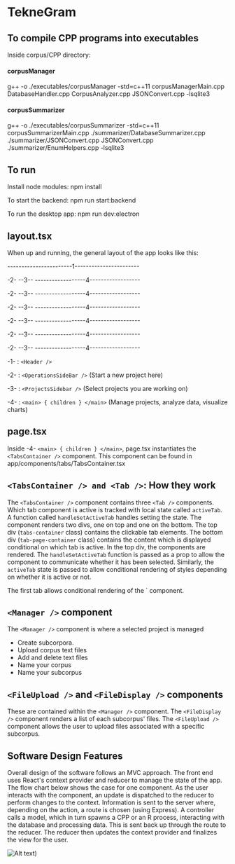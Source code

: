 # TekneGram

## To compile CPP programs into executables
Inside corpus/CPP directory:

#### corpusManager
g++ -o ./executables/corpusManager -std=c++11 corpusManagerMain.cpp DatabaseHandler.cpp CorpusAnalyzer.cpp JSONConvert.cpp -lsqlite3

#### corpusSummarizer
g++ -o ./executables/corpusSummarizer -std=c++11 corpusSummarizerMain.cpp ./summarizer/DatabaseSummarizer.cpp ./summarizer/JSONConvert.cpp JSONConvert.cpp ./summarizer/EnumHelpers.cpp -lsqlite3

## To run
Install node modules: npm install

To start the backend: npm run start:backend

To run the desktop app: npm run dev:electron

## layout.tsx
When up and running, the general layout of the app looks like this:

-----------------------1-----------------------

-2- --3-- ------------------4------------------

-2- --3-- ------------------4------------------

-2- --3-- ------------------4------------------

-2- --3-- ------------------4------------------

-2- --3-- ------------------4------------------

-2- --3-- ------------------4------------------

-1- : `<Header />`

-2- : `<OperationsSideBar />` (Start a new project here)

-3- : `<ProjectsSidebar />` (Select projects you are working on)

-4- : `<main> { children } </main>` (Manage projects, analyze data, visualize charts)

## page.tsx
Inside -4- `<main> { children } </main>`, page.tsx instantiates the `<TabsContainer />` component. This component can be found in app/components/tabs/TabsContainer.tsx

## `<TabsContainer /> and <Tab />`: How they work
The `<TabsContainer />` component contains three `<Tab />` components. Which tab component is active is tracked with local state called `activeTab`. A function called `handleSetActiveTab` handles setting the state. The component renders two divs, one on top and one on the bottom. The top div (`tabs-container` class) contains the clickable tab elements. The bottom div (`tab-page-container` class) contains the content which is displayed conditional on which tab is active. In the top div, the <Tab /> components are rendered. The `handleSetActiveTab` function is passed as a prop to allow the component to communicate whether it has been selected. Similarly, the `activeTab` state is passed to allow conditional rendering of styles depending on whether it is active or not.

The first tab allows conditional rendering of the `<Manager /> component.

## `<Manager />` component
The `<Manager />` component is where a selected project is managed
* Create subcorpora.
* Upload corpus text files
* Add and delete text files
* Name your corpus
* Name your subcorpus

## `<FileUpload />` and `<FileDisplay />` components
These are contained within the `<Manager />` component. The `<FileDisplay />` component renders a list of each subcorpus' files. The `<FileUpload />` component allows the user to upload files associated with a specific subcorpus.

## Software Design Features
Overall design of the software follows an MVC approach. The front end uses React's context provider and reducer to manage the state of the app. The flow chart below shows the case for one component. As the user interacts with the component, an update is dispatched to the reducer to perform changes to the context. Information is sent to the server where, depending on the action, a route is chosen (using Express). A controller calls a model, which in turn spawns a CPP or an R process, interacting with the database and processing data. This is sent back up through the route to the reducer. The reducer then updates the context provider and finalizes the view for the user.

![Alt text](Flowchart.png))
